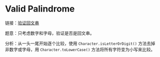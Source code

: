 # Valid Palindrome

链接：[验证回文串](https://leetcode-cn.com/problems/valid-palindrome/description/)

题意：只考虑数字和字母，验证是否是回文串。

分析：从一头一尾开始逐个比较，使用 `Character.isLetterOrDigit()` 方法去掉非数字或字母，用 `Character.toLowerCase()` 方法将所有字符变为小写来比较。

